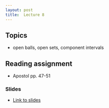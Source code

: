 ```yaml
---
layout: post
title:  Lecture 8
---
```


## Topics

* open balls, open sets, component intervals

## Reading assignment
* Apostol pp. 47-51

### Slides

* [Link to slides](http://wcasper.github.io/math350fall2024/slides/lec08/lec08.pdf)

